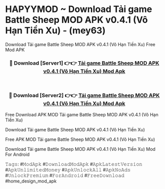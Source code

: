 # HAPYYMOD ~ Download Tải game Battle Sheep MOD APK v0.4.1 (Vô Hạn Tiền Xu) - (mey63)
Download Tải game Battle Sheep MOD APK v0.4.1 (Vô Hạn Tiền Xu) Free Mod APK

<div align="center">
<h3>🔴 Download [Server1] 👉👉 <a href="https://apk-comot.site?title=Tải_game_Battle_Sheep_MOD_APK_v0.4.1_(Vô_Hạn_Tiền_Xu)">Tải game Battle Sheep MOD APK v0.4.1 (Vô Hạn Tiền Xu) Mod Apk</a></h3><br>

<h3>🔴 Download [Server2] 👉👉 <a href="https://apk-comot.site?title=Tải_game_Battle_Sheep_MOD_APK_v0.4.1_(Vô_Hạn_Tiền_Xu)">Tải game Battle Sheep MOD APK v0.4.1 (Vô Hạn Tiền Xu) Mod Apk</a></h3>
</div>


Free Download APK MOD Tải game Battle Sheep MOD APK v0.4.1 (Vô Hạn Tiền Xu)

Download Tải game Battle Sheep MOD APK v0.4.1 (Vô Hạn Tiền Xu) 

Free APK MOD Tải game Battle Sheep MOD APK v0.4.1 (Vô Hạn Tiền Xu) 

Download Tải game Battle Sheep MOD APK v0.4.1 (Vô Hạn Tiền Xu) Mod For Android

𝚃𝚊𝚐𝚜: #𝙼𝚘𝚍𝙰𝚙𝚔 #𝙳𝚘𝚠𝚗𝚕𝚘𝚊𝚍𝙼𝚘𝚍𝙰𝚙𝚔 #𝙰𝚙𝚔𝙻𝚊𝚝𝚎𝚜𝚝𝚅𝚎𝚛𝚜𝚒𝚘𝚗 #𝙰𝚙𝚔𝚄𝚗𝚕𝚒𝚖𝚒𝚝𝚎𝚍𝙼𝚘𝚗𝚎𝚢 #𝙰𝚙𝚔𝚄𝚗𝚕𝚘𝚌𝚔𝙰𝚕𝚕 #𝙰𝚙𝚔𝙽𝚘𝙰𝚍𝚜 #𝚄𝚗𝚕𝚘𝚌𝚔𝙿𝚛𝚎𝚖𝚒𝚞𝚖 #𝙵𝚘𝚛𝙰𝚗𝚍𝚛𝚘𝚒𝚍 #𝙵𝚛𝚎𝚎𝙳𝚘𝚠𝚗𝚕𝚘𝚊𝚍 #home_design_mod_apk